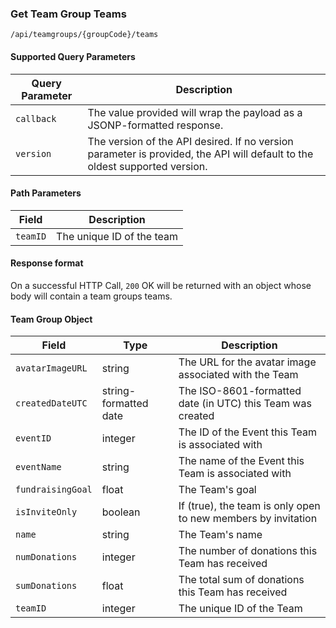 ### Get Team Group Teams
`/api/teamgroups/{groupCode}/teams`
#### Supported Query Parameters
|Query Parameter|Description|
|---|---|
|`callback`|The value provided will wrap the payload as a JSONP-formatted response.|
|`version`|The version of the API desired. If no version parameter is provided, the API will default to the oldest supported version.|
#### Path Parameters
|Field|Description|
|---|---|
|`teamID`| The unique ID of the team |
#### Response format
On a successful HTTP Call, `200` OK will be returned with an object whose body will contain a team groups teams.
#### Team Group Object
|Field|Type|Description|
|---|---|---|
|`avatarImageURL` |string|The URL for the avatar image associated with the Team|
|`createdDateUTC` |string-formatted date|The ISO-8601-formatted date (in UTC) this Team was created|
|`eventID` |integer|The ID of the Event this Team is associated with|
|`eventName` |string|The name of the Event this Team is associated with|
|`fundraisingGoal` |float|The Team's goal|
|`isInviteOnly` |boolean|If (true), the team is only open to new members by invitation|
|`name` |string|The Team's name|
|`numDonations` |integer|The number of donations this Team has received|
|`sumDonations` |float|The total sum of donations this Team has received|
|`teamID` |integer|The unique ID of the Team|
